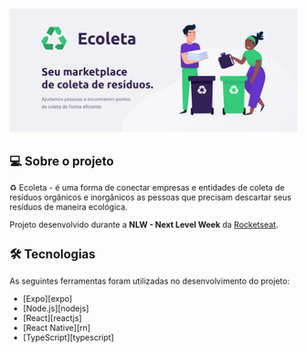 <h1 align="center">
    <img alt="NextLevelWeek" title="#NextLevelWeek" src="web/src/banner.png" />
</h1>

## 💻 Sobre o projeto

♻️ Ecoleta - é uma forma de conectar empresas e entidades de coleta de resíduos orgânicos e inorgânicos as pessoas que precisam descartar seus resíduos de maneira ecológica.

Projeto desenvolvido durante a **NLW - Next Level Week** da [Rocketseat](rs).

## 🛠 Tecnologias

As seguintes ferramentas foram utilizadas no desenvolvimento do projeto:

- [Expo][expo]
- [Node.js][nodejs]
- [React][reactjs]
- [React Native][rn]
- [TypeScript][typescript]
